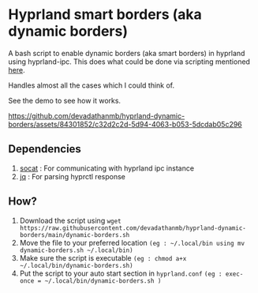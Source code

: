 # Hyprland smart borders (aka dynamic borders)

A bash script to enable dynamic borders (aka smart borders) in hyprland using hyprland-ipc. This does what could be done via scripting mentioned [here](https://github.com/hyprwm/Hyprland/issues/2324).

Handles almost all the cases which I could think of.

See the demo to see how it works.

https://github.com/devadathanmb/hyprland-dynamic-borders/assets/84301852/c32d2c2d-5d94-4063-b053-5dcdab05c296

## Dependencies

1. [socat](https://man.archlinux.org/man/socat.1.en) : For communicating with hyprland ipc instance
2. [jq](https://man.archlinux.org/man/jq.1.en) : For parsing hyprctl response

## How?

1. Download the script using `wget https://raw.githubusercontent.com/devadathanmb/hyprland-dynamic-borders/main/dynamic-borders.sh`
2. Move the file to your preferred location `(eg : ~/.local/bin using mv dynamic-borders.sh ~/.local/bin)`
3. Make sure the script is executable `(eg : chmod a+x ~/.local/bin/dynamic-borders.sh)`
4. Put the script to your auto start section in `hyprland.conf` `(eg : exec-once = ~/.local/bin/dynamic-borders.sh
)`
